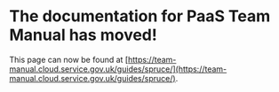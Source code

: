 
# The documentation for PaaS Team Manual has moved!
This page can now be found at [https://team-manual.cloud.service.gov.uk/guides/spruce/](https://team-manual.cloud.service.gov.uk/guides/spruce/).
